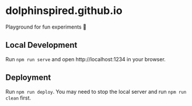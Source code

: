 # dolphinspired.github.io
Playground for fun experiments 🧪

## Local Development

Run `npm run serve` and open http://localhost:1234 in your browser.

## Deployment

Run `npm run deploy`. You may need to stop the local server and run `npm run clean` first.
